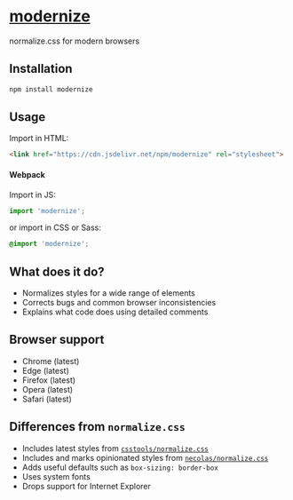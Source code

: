 # [modernize](https://github.com/marella/modernize/blob/main/modernize.css)

normalize.css for modern browsers

## Installation

```sh
npm install modernize
```

## Usage

Import in HTML:

```html
<link href="https://cdn.jsdelivr.net/npm/modernize" rel="stylesheet">
```

#### Webpack

Import in JS:

```js
import 'modernize';
```

or import in CSS or Sass:

```css
@import 'modernize';
```

## What does it do?

- Normalizes styles for a wide range of elements
- Corrects bugs and common browser inconsistencies
- Explains what code does using detailed comments

## Browser support

- Chrome (latest)
- Edge (latest)
- Firefox (latest)
- Opera (latest)
- Safari (latest)

## Differences from `normalize.css`

- Includes latest styles from [`csstools/normalize.css`](https://github.com/csstools/normalize.css/blob/11.0.1/normalize.css)
- Includes and marks opinionated styles from [`necolas/normalize.css`](https://github.com/necolas/normalize.css/blob/8.0.1/normalize.css)
- Adds useful defaults such as `box-sizing: border-box`
- Uses system fonts
- Drops support for Internet Explorer
